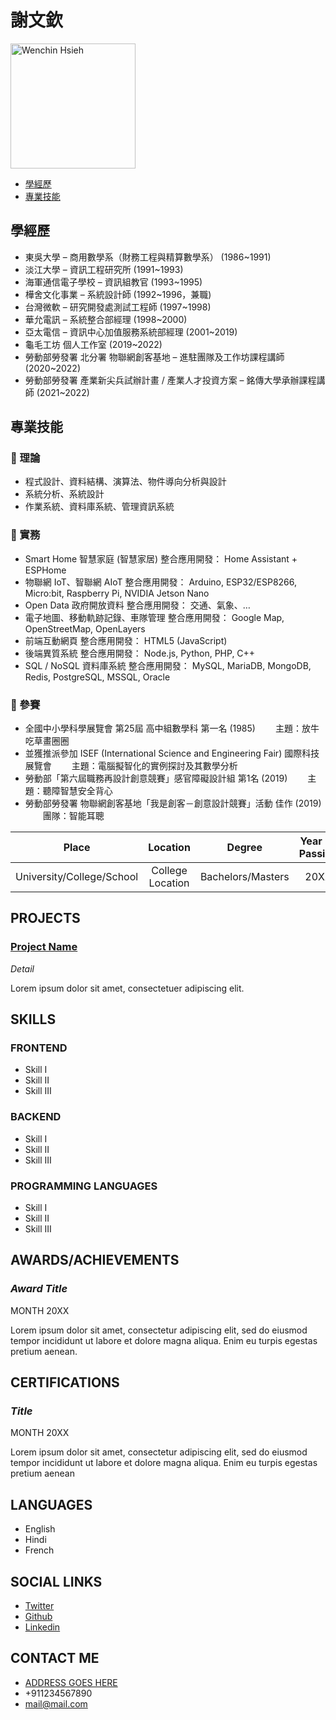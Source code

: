 # 謝文欽

<img alt="Wenchin Hsieh" src="https://avatars.githubusercontent.com/u/17921867?v=4" width="200" height="200" />

<p>

</p>

  - [學經歷](#學經歷)
  - [專業技能](#專業技能)




## 學經歷

* 東吳大學 – 商用數學系（財務工程與精算數學系） (1986~1991)
* 淡江大學 – 資訊工程研究所 (1991~1993)
* 海軍通信電子學校 – 資訊組教官 (1993~1995)
* 樺舍文化事業 – 系統設計師 (1992~1996，兼職)
* 台灣微軟 – 研究開發處測試工程師 (1997~1998)
* 華允電訊 – 系統整合部經理 (1998~2000)
* 亞太電信 – 資訊中心加值服務系統部經理 (2001~2019)
* 龜毛工坊 個人工作室 (2019~2022)
* 勞動部勞發署 北分署 物聯網創客基地 – 進駐團隊及工作坊課程講師 (2020~2022)
* 勞動部勞發署 產業新尖兵試辦計畫 / 產業人才投資方案 – 銘傳大學承辦課程講師 (2021~2022)


## 專業技能

### 🔸 理論
* 程式設計、資料結構、演算法、物件導向分析與設計
* 系統分析、系統設計
* 作業系統、資料庫系統、管理資訊系統

### 🔸 實務
* Smart Home 智慧家庭 (智慧家居) 整合應用開發： Home Assistant + ESPHome
* 物聯網 IoT、智聯網 AIoT 整合應用開發： Arduino, ESP32/ESP8266, Micro:bit, Raspberry Pi, NVIDIA Jetson Nano
* Open Data 政府開放資料 整合應用開發： 交通、氣象、…
* 電子地圖、移動軌跡記錄、車隊管理 整合應用開發： Google Map, OpenStreetMap, OpenLayers
* 前端互動網頁 整合應用開發： HTML5 (JavaScript)
* 後端異質系統 整合應用開發： Node.js, Python, PHP, C++
* SQL / NoSQL 資料庫系統 整合應用開發： MySQL, MariaDB, MongoDB, Redis, PostgreSQL, MSSQL, Oracle

### 🔸 參賽
* 全國中小學科學展覽會 第25屆 高中組數學科 第一名 (1985)
　　主題：放牛吃草畫圈圈
* 並獲推派參加 ISEF (International Science and Engineering Fair) 國際科技展覽會
　　主題：電腦擬智化的實例探討及其數學分析
* 勞動部「第六屆職務再設計創意競賽」感官障礙設計組 第1名 (2019)
　　主題：聽障智慧安全背心
* 勞動部勞發署 物聯網創客基地「我是創客－創意設計競賽」活動 佳作 (2019)
　　團隊：智能耳聰


| Place  | Location | Degree | Year Of Passing | Percentage/Grade/CGPA |
|  :---:  |  :---:  |  :---:  |  :---:  |  :---:  |
| University/College/School  | College Location   | Bachelors/Masters  | 20XX  | 100%/O/10  |

## PROJECTS

### [**Project Name**](https://github.com/apsrcreatix/resume-md)

*Detail*

Lorem ipsum dolor sit amet, consectetuer adipiscing elit.

## SKILLS

### FRONTEND
* Skill I
* Skill II
* Skill III

### BACKEND
* Skill I
* Skill II
* Skill III

### PROGRAMMING LANGUAGES
* Skill I
* Skill II
* Skill III

## AWARDS/ACHIEVEMENTS

### *Award Title*
MONTH 20XX

Lorem ipsum dolor sit amet, consectetur adipiscing elit, sed do eiusmod tempor incididunt ut labore et dolore magna aliqua. Enim eu turpis egestas pretium aenean.

## CERTIFICATIONS

### *Title*
MONTH 20XX

Lorem ipsum dolor sit amet, consectetur adipiscing elit, sed do eiusmod tempor incididunt ut labore et dolore magna aliqua. Enim eu turpis egestas pretium aenean

## LANGUAGES

* English
* Hindi
* French

## SOCIAL LINKS

* [Twitter](https:/www.twitter.com/)
* [Github](https:/www.github.com/)
* [Linkedin](https:/www.linkedin.com/)

## CONTACT ME

* [ADDRESS GOES HERE](https://maps.google.com)
* +911234567890
* [mail@mail.com](mailto:apsrcreatix@gmail.com)
